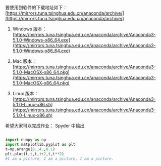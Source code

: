 要使用到软件的下载地址如下：[https://mirrors.tuna.tsinghua.edu.cn/anaconda/archive/](https://mirrors.tuna.tsinghua.edu.cn/anaconda/archive/)

1. Windows 版本： [https://mirrors.tuna.tsinghua.edu.cn/anaconda/archive/Anaconda3-5.1.0-Windows-x86_64.exe](https://mirrors.tuna.tsinghua.edu.cn/anaconda/archive/Anaconda3-5.1.0-Windows-x86_64.exe)

2. Mac 版本： [https://mirrors.tuna.tsinghua.edu.cn/anaconda/archive/Anaconda3-5.1.0-MacOSX-x86_64.pkg](https://mirrors.tuna.tsinghua.edu.cn/anaconda/archive/Anaconda3-5.1.0-MacOSX-x86_64.pkg)

3. Linux 版本：[https://mirrors.tuna.tsinghua.edu.cn/anaconda/archive/Anaconda3-5.1.0-Linux-x86.sh](https://mirrors.tuna.tsinghua.edu.cn/anaconda/archive/Anaconda3-5.1.0-Linux-x86.sh)

希望大家可以完成作业： Spyder 中输出

```python

import numpy as np
import matplotlib.pyplot as plt
t=np.arange(0.,4.,0.1)
plt.plot(t,t,t,t+2,t,t**2)
#I am a picture, I am a picture, I am a picture.

```
